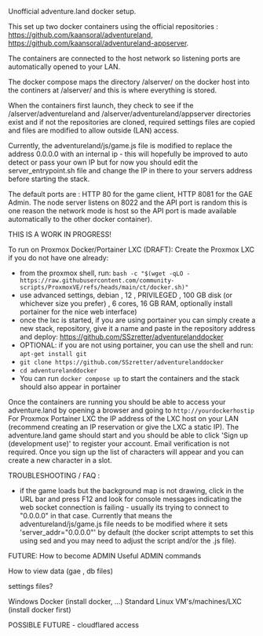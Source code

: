 Unofficial adventure.land docker setup.

This set up two docker containers using the official repositories : https://github.com/kaansoral/adventureland, https://github.com/kaansoral/adventureland-appserver.

The containers are connected to the host network so listening ports are automatically opened to your LAN.

The docker compose maps the directory /alserver/ on the docker host into the continers at /alserver/ and this is where everything is stored.

When the containers first launch, they check to see if the /alserver/adventureland and /alserver/adventureland/appserver directories exist and if not the repositories are cloned, required settings files are copied and files are modified to allow outside (LAN) access.

Currently, the adventureland/js/game.js file is modified to replace the address 0.0.0.0 with an internal ip - this will hopefully be improved to auto detect or pass your own IP but for now you should edit the server_entrypoint.sh file and change the IP in there to your servers address before starting the stack.

The default ports are :  HTTP 80 for the game client, HTTP 8081 for the GAE Admin.
 The node server listens on 8022 and the API port is random this is one reason the network mode is host so the API port is made available automatically to the other docker container).

THIS IS A WORK IN PROGRESS!

To run on Proxmox Docker/Portainer LXC (DRAFT):
 Create the Proxmox LXC if you do not have one already:
  - from the proxmox shell, run: `bash -c "$(wget -qLO - https://raw.githubusercontent.com/community-scripts/ProxmoxVE/refs/heads/main/ct/docker.sh)"`
  - use advanced settings, debian , 12 , PRIVILEGED , 100 GB disk (or whichever size you prefer) , 6 cores, 16 GB RAM, optionally install portainer for the nice web interface)
  - once the lxc is started, if you are using portainer you can simply create a new stack, repository, give it a name and paste in the repository address and deploy: https://github.com/SSzretter/adventurelanddocker
  - OPTIONAL: if you are not using portainer, you can use the shell and run: `apt-get install git`
   - ` git clone https://github.com/SSzretter/adventurelanddocker `
   - ` cd adventurelanddocker `
   - You can run ` docker compose up ` to start the containers and the stack should also appear in portainer


Once the containers are running you should be able to access your adventure.land by opening a browser and going to ` http://yourdockerhostip `
 For Proxmox Portainer LXC the IP address of the LXC host on your LAN (recommend creating an IP reservation or give the LXC a static IP).
The adventure.land game should start and you should be able to click 'Sign up (development use)' to register your account.   Email verification is not required.
Once you sign up the list of characters will appear and you can create a new character in a slot.

TROUBLESHOOTING / FAQ : 
 - if the game loads but the background map is not drawing, click in the URL bar and press F12 and look for console messages indicating the web socket connection is failing - usually its trying to connect to "0.0.0.0" in that case.   Currently that means the adventureland/js/game.js file needs to be modified where it sets 'server_addr="0.0.0.0"' by default (the docker script attempts to set this using sed and you may need to adjust the script and/or the .js file).

FUTURE:
 How to become ADMIN
 Useful ADMIN commands

 How to view data (gae , db files)

 settings files?

 Windows Docker (install docker, ...)
 Standard Linux VM's/machines/LXC  (install docker first)

 POSSIBLE FUTURE - cloudflared access
 
